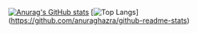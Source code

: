 [![Anurag's GitHub stats](https://github-readme-stats.vercel.app/api?username=keromonsumire&show_icons=true&theme=radical)](https://github.com/anuraghazra/github-readme-stats)
[![Top Langs](https://github-readme-stats.vercel.app/api/top-langs/?username=keromonsumire)]
(https://github.com/anuraghazra/github-readme-stats)
